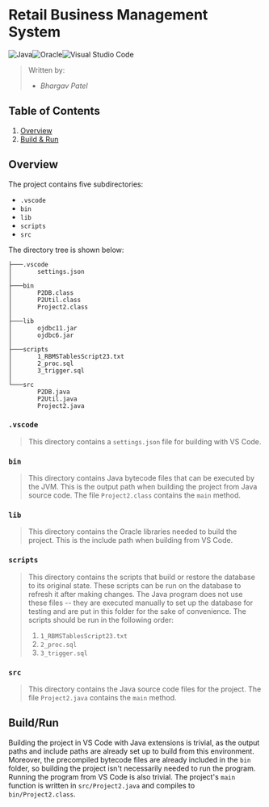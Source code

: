 # Retail Business Management System
![Java](https://img.shields.io/badge/java-%23ED8B00.svg?style=flat-square&logo=openjdk&logoColor=white)![Oracle](https://img.shields.io/badge/Oracle-F80000?style=flat-square&logo=oracle&logoColor=white)![Visual Studio Code](https://img.shields.io/badge/Visual%20Studio%20Code-0078d7.svg?style=flat-square&logo=visual-studio-code&logoColor=white)
>Written by:
>- _Bhargav Patel_
## Table of Contents
1. [Overview](#overview)
2. [Build & Run](#buildrun)
## Overview
The project contains five subdirectories:
- `.vscode`
- `bin`
- `lib`
- `scripts`
- `src`

The directory tree is shown below: 
```
├───.vscode
│       settings.json
│
├───bin
│       P2DB.class
│       P2Util.class
│       Project2.class
│
├───lib
│       ojdbc11.jar
│       ojdbc6.jar
│
├───scripts
│       1_RBMSTablesScript23.txt
│       2_proc.sql
│       3_trigger.sql
│
└───src
        P2DB.java
        P2Util.java
        Project2.java
```
### `.vscode`
>This directory contains a `settings.json` file for building with VS Code.

### `bin`
>This directory contains Java bytecode files that can be executed by the JVM. 
>This is the output path when building the project from Java source code.
>The file `Project2.class` contains the `main` method.

### `lib`
>This directory contains the Oracle libraries needed to build the project.
>This is the include path when building from VS Code.

### `scripts`
>This directory contains the scripts that build or restore the database to its original state.
>These scripts can be run on the database to refresh it after making changes.
>The Java program does not use these files -- they are executed manually to set up the database for testing and are put in this folder for the sake of convenience.
>The scripts should be run in the following order:
>1. `1_RBMSTablesScript23.txt`
>2. `2_proc.sql`
>3. `3_trigger.sql`

### `src`
>This directory contains the Java source code files for the project.
>The file `Project2.java` contains the `main` method.
## Build/Run
Building the project in VS Code with Java extensions is trivial, as the output paths and include paths are already set up to build from this environment.
Moreover, the precompiled bytecode files are already included in the `bin` folder, so building the project isn't necessarily needed to run the program.
Running the program from VS Code is also trivial. The project's `main` function is written in `src/Project2.java` and compiles to `bin/Project2.class`.
